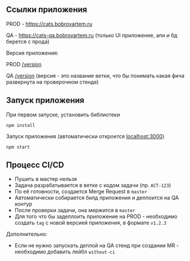 ## Ссылки приложения

PROD - https://cats.bobrovartem.ru

QA - https://cats-qa.bobrovartem.ru (только UI приложение, апи и бд берется с прода)

Версия приложения:

PROD [/version](https://cats.bobrovartem.ru/version)

QA [/version](https://cats-qa.bobrovartem.ru/version) (версия - это название ветки, что бы понимать какая фича развернута на проверочном стенде)


## Запуск приложения

При первом запуске, установить библиотеки

```npm install```

Запуск приложения (автоматически откроется [localhost:3000](http://localhost:3000))

```npm start```

## Процесс CI/CD

- Пушить в мастер нельзя
- Задача разрабатывается в ветке с кодом задачи (пр. `ACT-123`)
- По её готовности, создается Merge Request в `master`
- Автоматически собирается билд приложения и деплоится на QA контур
- После проверки задачи, она мержится в `master`
- Для того что бы задеплоить приложение на PROD - необходимо создать `tag` с новой версией приложения, в формате `v1.2.3`

Дополнительно:
- Если не нужно запускать деплой на QA стенд при создании MR - необходимо добавить лейбл `without-ci` 
